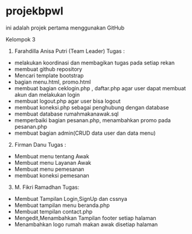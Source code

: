 # projekbpwl
ini adalah projek pertama menggunakan GitHub 

Kelompok 3
1. Farahdilla Anisa Putri (Team Leader)
Tugas :
- melakukan koordinasi dan membagikan tugas pada setiap rekan 
- membuat github repository
- Mencari template bootstrap
- bagian menu.html, promo.html
- membuat bagian ceklogin.php , daftar.php agar user dapat membuat akun dan melakukan login
- membuat logout.php agar user bisa logout
- membuat koneksi.php sebagai penghubung dengan database
- membuat database rumahmakanawak.sql
- memperbaiki bagian pesanan.php, menambahkan promo pada pesanan.php
- membuat bagian admin(CRUD data user dan data menu)

2. Firman Danu
Tugas :
- Membuat menu tentang Awak
- Membuat menu Layanan Awak
- Membuat menu pemesanan
- membuat koneksi pemesanan


3. M. Fikri Ramadhan
Tugas:
- Membuat Tampilan Login,SignUp dan cssnya 
- Membuat tampilan menu beranda.php
- Membuat tempilan contact.php
- Mengedit,Menambahkan Tampilan footer setiap halaman
- Menambahkan logo rumah makan awak disetiap halaman
